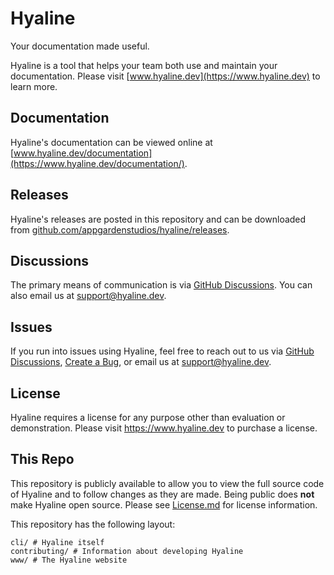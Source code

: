 # Hyaline
Your documentation made useful.

Hyaline is a tool that helps your team both use and maintain your documentation. Please visit [www.hyaline.dev](https://www.hyaline.dev) to learn more.

## Documentation
Hyaline's documentation can be viewed online at [www.hyaline.dev/documentation](https://www.hyaline.dev/documentation/).

## Releases
Hyaline's releases are posted in this repository and can be downloaded from [github.com/appgardenstudios/hyaline/releases](https://github.com/appgardenstudios/hyaline/releases).

## Discussions
The primary means of communication is via [GitHub Discussions](https://github.com/appgardenstudios/hyaline/discussions). You can also email us at support@hyaline.dev.

## Issues
If you run into issues using Hyaline, feel free to reach out to us via [GitHub Discussions](https://github.com/appgardenstudios/hyaline/discussions), [Create a Bug](https://github.com/appgardenstudios/hyaline/issues), or email us at support@hyaline.dev.

## License
Hyaline requires a license for any purpose other than evaluation or demonstration. Please visit https://www.hyaline.dev to purchase a license.

## This Repo
This repository is publicly available to allow you to view the full source code of Hyaline and to follow changes as they are made. Being public does **not** make Hyaline open source. Please see [License.md](./LICENSE.md) for license information.

This repository has the following layout:
```
cli/ # Hyaline itself
contributing/ # Information about developing Hyaline
www/ # The Hyaline website
```